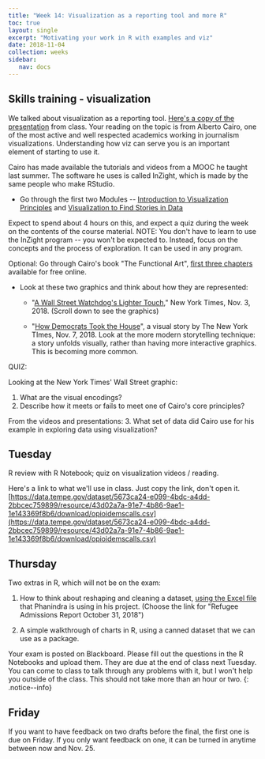 ```yaml
---
title: "Week 14: Visualization as a reporting tool and more R"
toc: true
layout: single
excerpt: "Motivating your work in R with examples and viz"
date: 2018-11-04
collection: weeks
sidebar:
   nav: docs
---
```


## Skills training - visualization

We talked about visualization as a reporting tool. [Here's a copy of the presentation]({{base.url}}/assets/docs/reportingviz_2018.pdf) from class. Your reading on the topic is from Alberto Cairo, one of the most active and well respected academics working in journalism visualizations. Understanding how viz can serve you is an important element of starting to use it.

Cairo has made available the tutorials and videos from a MOOC he taught last summer. The software he uses is called InZight, which is made by the same people who make RStudio.

* Go through the first two Modules -- [Introduction to Visualization Principles](https://journalismcourses.org/data-viz-course-material.html) and [Visualization to Find Stories in Data](https://journalismcourses.org/data-viz-course-material.html)

Expect to spend about 4 hours on this, and expect a quiz during the week on the contents of the course material.  NOTE: You don't have to learn to use the InZight program -- you won't be expected to. Instead, focus on the concepts and the process of exploration. It can be used in any program.

Optional: Go through Cairo's book "The Functional Art", [first three chapters](http://www.thefunctionalart.com/p/about-book.html) available for free online.

* Look at these two graphics and think about how they are represented:
  * "[A Wall Street Watchdog's Lighter Touch](https://www.nytimes.com/2018/11/03/us/trump-sec-doj-corporate-penalties.html)," New York Times, Nov. 3, 2018. (Scroll down to see the graphics)

  * "[How Democrats Took the House](https://www.nytimes.com/interactive/2018/11/07/us/politics/how-democrats-took-the-house.html)", a visual story by The New York TImes, Nov. 7, 2018. Look at the more modern storytelling technique: a story unfolds visually, rather than having more interactive graphics. This is becoming more common.



QUIZ:

Looking at the New York Times' Wall Street graphic:
1. What are the visual encodings?
2. Describe how it meets or fails to meet one of Cairo's core principles?

From the videos and presentations:
3. What set of data did Cairo use for his example in exploring data using visualization?

## Tuesday

R review with R Notebook; quiz on visualization videos / reading.

Here's a link to what we'll use in class. Just copy the link, don't open it.
[https://data.tempe.gov/dataset/5673ca24-e099-4bdc-a4dd-2bbcec759899/resource/43d02a7a-91e7-4b86-9ae1-1e143369f8b6/download/opioidemscalls.csv](https://data.tempe.gov/dataset/5673ca24-e099-4bdc-a4dd-2bbcec759899/resource/43d02a7a-91e7-4b86-9ae1-1e143369f8b6/download/opioidemscalls.csv)

## Thursday

Two extras in R, which will not be on the exam:

1. How to think about reshaping and cleaning a dataset, [using the Excel file](http://www.wrapsnet.org/admissions-and-arrivals/) that Phanindra is using in his project. (Choose the link for "Refugee Admissions Report October 31, 2018")

2. A simple walkthrough of charts in R, using a canned dataset that we can use as a package.

Your exam is posted on Blackboard. Please fill out the questions in the R Notebooks and upload them. They are due at the end of class next Tuesday. You can come to class to talk through any problems with it, but I won't help you outside of the class. This should not take more than an hour or two.
{: .notice--info}


## Friday

If you want to have feedback on two drafts before the final, the first one is due on Friday. If you only want feedback on one, it can be turned in anytime between now and Nov. 25.
